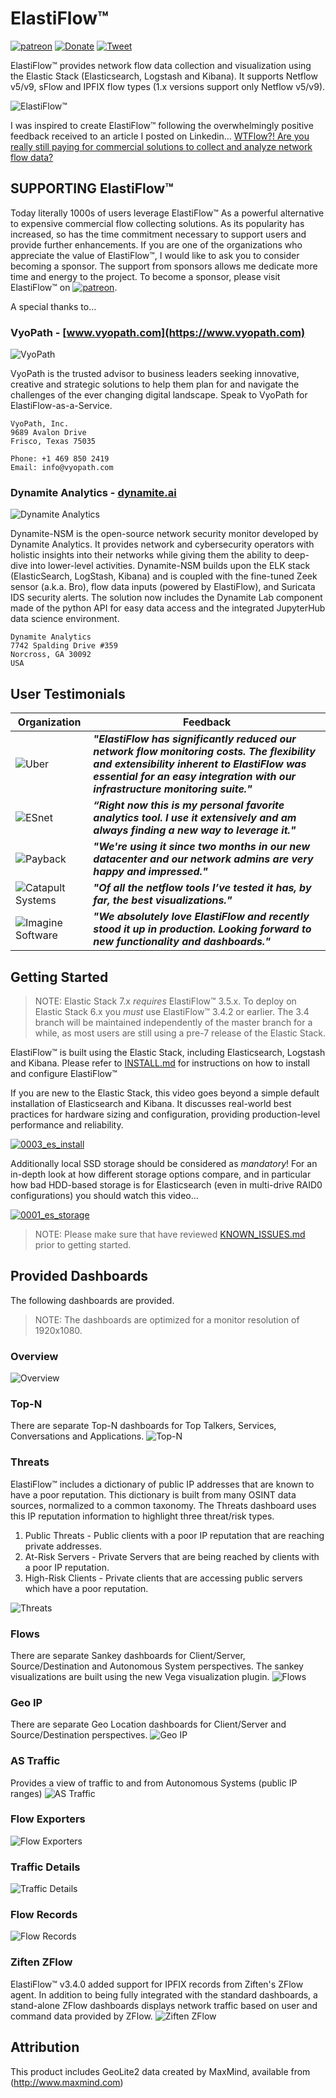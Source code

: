 # ElastiFlow&trade;

[![patreon](https://user-images.githubusercontent.com/10326954/52966127-c9847680-33a6-11e9-8640-10dd7abc3af0.png)](https://www.patreon.com/elastiflow) [![Donate](https://img.shields.io/badge/Donate-PayPal-green.svg)](https://www.paypal.me/robcowart) [![Tweet](https://img.shields.io/twitter/url/http/shields.io.svg?style=social)](https://twitter.com/intent/tweet?text=ElastiFlow%E2%84%A2%20provides%20Netflow%20v5%2Fv9%2C%20sFlow%20and%20IPFIX%20data%20collection%20and%20visualization%20using%20the%20Elastic%20Stack.&url=https://github.com/robcowart/elastiflow&hashtags=elastiflow,netflow,sflow,ipfix)

> 

ElastiFlow&trade; provides network flow data collection and visualization using the Elastic Stack (Elasticsearch, Logstash and Kibana). It supports Netflow v5/v9, sFlow and IPFIX flow types (1.x versions support only Netflow v5/v9).

![ElastiFlow&trade;](https://user-images.githubusercontent.com/10326954/57181284-fc141a80-6e91-11e9-9ec5-d0864c25a088.png)

I was inspired to create ElastiFlow&trade; following the overwhelmingly positive feedback received to an article I posted on Linkedin... [WTFlow?! Are you really still paying for commercial solutions to collect and analyze network flow data?](https://www.linkedin.com/pulse/wtflow-you-really-still-paying-commercial-solutions-collect-cowart)

## SUPPORTING ElastiFlow&trade;

Today literally 1000s of users leverage ElastiFlow&trade; As a powerful alternative to expensive commercial flow collecting solutions. As its popularity has increased, so has the time commitment necessary to support users and provide further enhancements. If you are one of the organizations who appreciate the value of ElastiFlow&trade;, I would like to ask you to consider becoming a sponsor. The support from sponsors allows me dedicate more time and energy to the project. To become a sponsor, please visit ElastiFlow&trade; on [![patreon](https://user-images.githubusercontent.com/10326954/52966127-c9847680-33a6-11e9-8640-10dd7abc3af0.png)](https://www.patreon.com/elastiflow).

A special thanks to...

### VyoPath - [www.vyopath.com](https://www.vyopath.com)

![VyoPath](https://user-images.githubusercontent.com/10326954/56861440-066d7a80-69a1-11e9-952d-8c7a1ac350c6.png)

VyoPath is the trusted advisor to business leaders seeking innovative, creative and strategic solutions to help them plan for and navigate the challenges of the ever changing digital landscape. Speak to VyoPath for ElastiFlow-as-a-Service.

```text
VyoPath, Inc.
9689 Avalon Drive
Frisco, Texas 75035

Phone: +1 469 850 2419
Email: info@vyopath.com
```

### Dynamite Analytics - [dynamite.ai](https://dynamite.ai/)

![Dynamite Analytics](https://user-images.githubusercontent.com/10326954/76325789-0855d900-62e8-11ea-9e9f-107f28504ca3.png)

Dynamite-NSM is the open-source network security monitor developed by Dynamite Analytics. It provides network and cybersecurity operators with holistic insights into their networks while giving them the ability to deep-dive into lower-level activities. Dynamite-NSM builds upon the ELK stack (ElasticSearch, LogStash, Kibana) and is coupled with the fine-tuned Zeek sensor (a.k.a. Bro), flow data inputs (powered by ElastiFlow), and Suricata IDS security alerts. The solution now includes the Dynamite Lab component made of the python API for easy data access and the integrated JupyterHub data science environment.

```text
Dynamite Analytics
7742 Spalding Drive #359
Norcross, GA 30092
USA
```

## User Testimonials

Organization | Feedback
--- | ---
![Uber](https://user-images.githubusercontent.com/10326954/81165240-f44df100-8f91-11ea-94e5-24da16db801b.png) | ***"ElastiFlow has significantly reduced our network flow monitoring costs. The flexibility and extensibility inherent to ElastiFlow was essential for an easy integration with our infrastructure monitoring suite."***
![ESnet](https://user-images.githubusercontent.com/10326954/44616427-b2c5f280-a84f-11e8-8add-1a458bffec68.png) | ***“Right now this is my personal favorite analytics tool. I use it extensively and am always finding a new way to leverage it."***
![Payback](https://user-images.githubusercontent.com/10326954/44616291-64afef80-a84d-11e8-804f-6537897bfe85.png) | ***"We're using it since two months in our new datacenter and our network admins are very happy and impressed."***
![Catapult Systems](https://user-images.githubusercontent.com/10326954/44616396-2c111580-a84f-11e8-92dd-a509064d02f8.png) | ***"Of all the netflow tools I’ve tested it has, by far, the best visualizations."***
![Imagine Software](https://user-images.githubusercontent.com/10326954/44616477-ee14f100-a850-11e8-9133-26917020e685.png) | ***"We absolutely love ElastiFlow and recently stood it up in production. Looking forward to new functionality and dashboards."***

## Getting Started

> NOTE: Elastic Stack 7.x _*requires*_ ElastiFlow&trade; 3.5.x. To deploy on Elastic Stack 6.x you _*must*_ use ElastiFlow&trade; 3.4.2 or earlier. The 3.4 branch will be maintained independently of the master branch for a while, as most users are still using a pre-7 release of the Elastic Stack.

ElastiFlow&trade; is built using the Elastic Stack, including Elasticsearch, Logstash and Kibana. Please refer to [INSTALL.md](https://github.com/robcowart/elastiflow/blob/master/INSTALL.md) for instructions on how to install and configure ElastiFlow&trade;

If you are new to the Elastic Stack, this video goes beyond a simple default installation of Elasticsearch and Kibana. It discusses real-world best practices for hardware sizing and configuration, providing production-level performance and reliability.

[![0003_es_install](https://user-images.githubusercontent.com/10326954/76195457-9ea2d580-61e8-11ea-8578-8fb39908afec.png)](https://www.youtube.com/watch?v=gZb7HpVOges)

Additionally local SSD storage should be considered as _*mandatory*_! For an in-depth look at how different storage options compare, and in particular how bad HDD-based storage is for Elasticsearch (even in multi-drive RAID0 configurations) you should watch this video...

[![0001_es_storage](https://user-images.githubusercontent.com/10326954/76195348-61d6de80-61e8-11ea-951d-1694d2e0392b.png)](https://www.youtube.com/watch?v=nKUpfJCBiS4)

> NOTE: Please make sure that have reviewed [KNOWN_ISSUES.md](https://github.com/robcowart/elastiflow/blob/master/KNOWN_ISSUES.md) prior to getting started.

## Provided Dashboards

The following dashboards are provided.

> NOTE: The dashboards are optimized for a monitor resolution of 1920x1080.

### Overview

![Overview](https://user-images.githubusercontent.com/10326954/57179336-290a0280-6e7d-11e9-8e34-f4d3f04567f7.png)

### Top-N

There are separate Top-N dashboards for Top Talkers, Services, Conversations and Applications.
![Top-N](https://user-images.githubusercontent.com/10326954/57181182-c02c8580-6e90-11e9-8cc6-b32424566dea.png)

### Threats

ElastiFlow&trade; includes a dictionary of public IP addresses that are known to have a poor reputation. This dictionary is built from many OSINT data sources, normalized to a common taxonomy. The Threats dashboard uses this IP reputation information to highlight three threat/risk types.

1. Public Threats - Public clients with a poor IP reputation that are reaching private addresses.
2. At-Risk Servers - Private Servers that are being reached by clients with a poor IP reputation.
3. High-Risk Clients - Private clients that are accessing public servers which have a poor reputation.

![Threats](https://user-images.githubusercontent.com/10326954/57181155-865b7f00-6e90-11e9-82f8-bb8e7b2df083.png)

### Flows

There are separate Sankey dashboards for Client/Server, Source/Destination and Autonomous System perspectives. The sankey visualizations are built using the new Vega visualization plugin.
![Flows](https://user-images.githubusercontent.com/10326954/57180877-65455f00-6e8d-11e9-9411-ca2b952748e7.png)

### Geo IP

There are separate Geo Location dashboards for Client/Server and Source/Destination perspectives.
![Geo IP](https://user-images.githubusercontent.com/10326954/57180209-cf0e3a80-6e86-11e9-8b7b-acd3a82181af.png)

### AS Traffic

Provides a view of traffic to and from Autonomous Systems (public IP ranges)
![AS Traffic](https://user-images.githubusercontent.com/10326954/57180844-17305b80-6e8d-11e9-875e-a715d0c66a25.png)

### Flow Exporters

![Flow Exporters](https://user-images.githubusercontent.com/10326954/57180767-51e5c400-6e8c-11e9-9c06-6c34ec6ea922.png)

### Traffic Details

![Traffic Details](https://user-images.githubusercontent.com/10326954/57180793-86598000-6e8c-11e9-9dc1-341abafbd20e.png)

### Flow Records

![Flow Records](https://user-images.githubusercontent.com/10326954/57180815-bf91f000-6e8c-11e9-823d-6fb10d5a9d16.png)

### Ziften ZFlow

ElastiFlow&trade; v3.4.0 added support for IPFIX records from Ziften's ZFlow agent. In addition to being fully integrated with the standard dashboards, a stand-alone ZFlow dashboards displays network traffic based on user and command data provided by ZFlow.
![Ziften ZFlow](https://user-images.githubusercontent.com/10326954/57181212-0da8f280-6e91-11e9-8725-4e06b22fc64b.png)

## Attribution

This product includes GeoLite2 data created by MaxMind, available from (http://www.maxmind.com)
